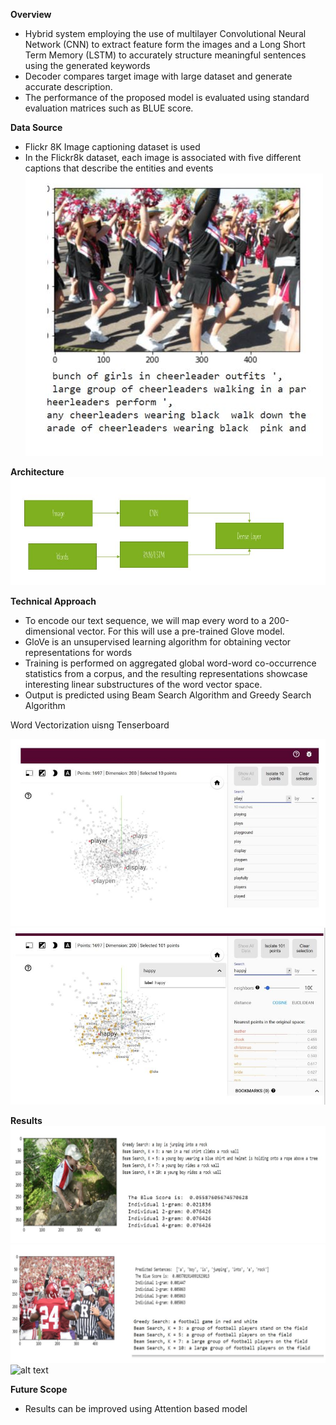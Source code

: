 
**Overview**

- Hybrid system employing the use of multilayer Convolutional Neural Network (CNN) to extract feature form the images and a Long Short Term Memory (LSTM) to accurately structure meaningful sentences using the generated keywords
- Decoder compares target image with large dataset and generate accurate description.
- The performance of the proposed model is evaluated using standard evaluation matrices such as BLUE score.

**Data Source**
- Flickr 8K Image captioning dataset is used
- In the Flickr8k dataset, each image is associated with five different captions that describe the entities and events
![alt text](https://github.com/shreyas-redij/Image_Captioning/blob/main/Img/Dataset.JPG)

**Architecture**
![alt text](https://github.com/shreyas-redij/Image_Captioning/blob/main/Img/Architechture1.JPG)

**Technical Approach**
- To encode our text sequence, we will map every word to a 200-dimensional vector. For this will use a pre-trained Glove model.
- GloVe is an unsupervised learning algorithm for obtaining vector representations for words
- Training is performed on aggregated global word-word co-occurrence statistics from a corpus, and the resulting representations showcase interesting linear substructures of the word vector space.
- Output is predicted using Beam Search Algorithm and Greedy Search Algorithm

 Word Vectorization uisng Tenserboard
 
 ![alt text](https://github.com/shreyas-redij/Image_Captioning/blob/main/Img/WordVetorization1.JPG)
 ![alt text](https://github.com/shreyas-redij/Image_Captioning/blob/main/Img/WordVetorization2.JPG)
 
**Results**
 ![alt text](https://github.com/shreyas-redij/Image_Captioning/blob/main/Img/Results1.JPG)
 ![alt text](https://github.com/shreyas-redij/Image_Captioning/blob/main/Img/Results2.JPG)
 ![alt text](https://github.com/shreyas-redij/Image_Captioning/blob/main/Img/Results3.JPG)
 
**Future Scope**
- Results can be improved using Attention based model
